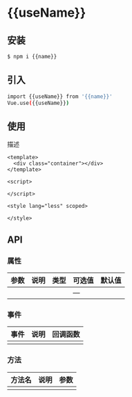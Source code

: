 # {{useName}}

## 安装

```bash
$ npm i {{name}}
```

## 引入

```bash
import {{useName}} from '{{name}}'
Vue.use({{useName}})
```

## 使用

描述

<template>
  <code-box title="基础用法" description="">
    <div class="container"></div>
  </code-box>
</template>

```vue
<template>
  <div class="container"></div>
</template>

<script>

</script>

<style lang="less" scoped>

</style>
```

## API

### 属性

| 参数  | 说明                               | 类型   | 可选值 | 默认值 |
| ----- | ---------------------------------- | ------ | ------ | ------ |
|  |  |  | —      |  |

### 事件

| 事件  | 说明                               | 回调函数 |
| ----- | ---------------------------------- | ------ |
|  |  |  |

### 方法

| 方法名  | 说明                               | 参数 |
| ----- | ---------------------------------- | ------ |
|  |  |  |

<script>

export default {
  data () {
    return {}
  },
  mounted () {},
  methods: {}
}
</script>

<style lang="less" scoped>
.container {}
</style>
